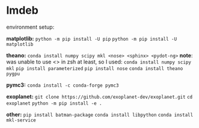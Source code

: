 # lmdeb
environment setup:

**matplotlib:**
 `python -m pip install -U pip`
`python -m pip install -U matplotlib`

**theano:**
`conda install numpy scipy mkl <nose> <sphinx> <pydot-ng>`
  **note**: was unable to use <> in zsh at least, so I used:
`conda install numpy scipy mkl`
`pip install parameterized`
`pip install nose`
`conda install theano pygpu`

**pymc3:**
`conda install -c conda-forge pymc3`

**exoplanet:**
`git clone https://github.com/exoplanet-dev/exoplanet.git`
`cd exoplanet`
`python -m pip install -e .`

**other:**
`pip install batman-package`
`conda install libpython`
`conda install mkl-service`

